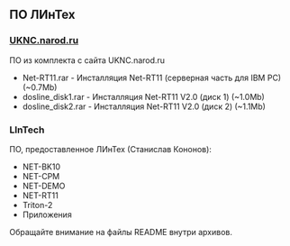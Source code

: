 ## ПО ЛИнТех

### [UKNC.narod.ru](http://uknc.narod.ru/Net-RT11/index.htm)
ПО из комплекта с сайта UKNC.narod.ru
- Net-RT11.rar - Инсталляция Net-RT11 (серверная часть для IBM PC) (~0.7Mb)
- dosline_disk1.rar - Инсталляция Net-RT11 V2.0 (диск 1) (~1.0Mb)
- dosline_disk2.rar - Инсталляция Net-RT11 V2.0 (диск 2) (~1.1Mb)

### LInTech
ПО, предоставленное ЛИнТех (Станислав Кононов):
- NET-BK10
- NET-CPM
- NET-DEMO
- NET-RT11
- Triton-2
- Приложения

Обращайте внимание на файлы README внутри архивов.